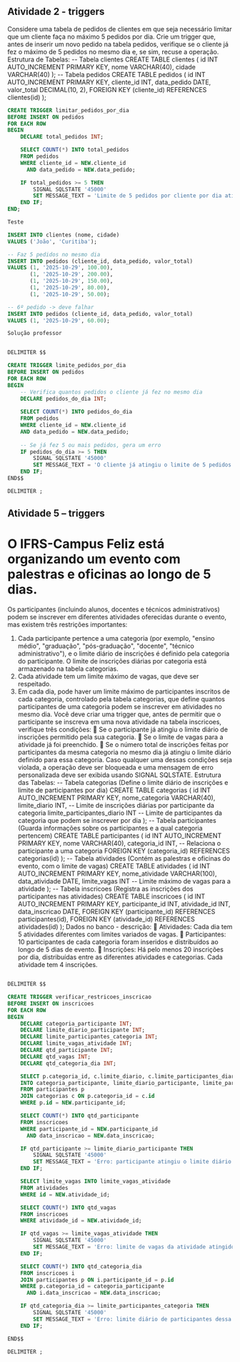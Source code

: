 ## Atividade 2 - triggers
Considere uma tabela de pedidos de clientes em que seja necessário limitar que um cliente faça no máximo 5 pedidos por dia. Crie um trigger que, antes de inserir um novo pedido na tabela pedidos, verifique se o cliente já fez o máximo de 5 pedidos no mesmo dia e, se sim, recuse a operação.
Estrutura de Tabelas:
-- Tabela clientes
CREATE TABLE clientes (
id INT AUTO_INCREMENT PRIMARY KEY,
nome VARCHAR(40),
cidade VARCHAR(40)
);
-- Tabela pedidos
CREATE TABLE pedidos (
id INT AUTO_INCREMENT PRIMARY KEY,
cliente_id INT,
data_pedido DATE,
valor_total DECIMAL(10, 2),
FOREIGN KEY (cliente_id) REFERENCES clientes(id)
);

```sql
CREATE TRIGGER limitar_pedidos_por_dia
BEFORE INSERT ON pedidos
FOR EACH ROW
BEGIN
    DECLARE total_pedidos INT;

    SELECT COUNT(*) INTO total_pedidos
    FROM pedidos
    WHERE cliente_id = NEW.cliente_id
      AND data_pedido = NEW.data_pedido;

    IF total_pedidos >= 5 THEN
        SIGNAL SQLSTATE '45000'
        SET MESSAGE_TEXT = 'Limite de 5 pedidos por cliente por dia atingido.';
    END IF;
END;
```

```sql
Teste

INSERT INTO clientes (nome, cidade)
VALUES ('João', 'Curitiba');

-- Faz 5 pedidos no mesmo dia
INSERT INTO pedidos (cliente_id, data_pedido, valor_total)
VALUES (1, '2025-10-29', 100.00),
       (1, '2025-10-29', 200.00),
       (1, '2025-10-29', 150.00),
       (1, '2025-10-29', 80.00),
       (1, '2025-10-29', 50.00);

-- 6º pedido -> deve falhar
INSERT INTO pedidos (cliente_id, data_pedido, valor_total)
VALUES (1, '2025-10-29', 60.00);

```


```sql
Solução professor


DELIMITER $$

CREATE TRIGGER limite_pedidos_por_dia
BEFORE INSERT ON pedidos
FOR EACH ROW
BEGIN
    -- Verifica quantos pedidos o cliente já fez no mesmo dia
    DECLARE pedidos_do_dia INT;
    
    SELECT COUNT(*) INTO pedidos_do_dia
    FROM pedidos
    WHERE cliente_id = NEW.cliente_id
    AND data_pedido = NEW.data_pedido;
    
    -- Se já fez 5 ou mais pedidos, gera um erro
    IF pedidos_do_dia >= 5 THEN
        SIGNAL SQLSTATE '45000' 
        SET MESSAGE_TEXT = 'O cliente já atingiu o limite de 5 pedidos por dia.';
    END IF;
END$$

DELIMITER ;
```

## Atividade 5 – triggers
# O IFRS-Campus Feliz está organizando um evento com palestras e oficinas ao longo de 5 dias.
Os participantes (incluindo alunos, docentes e técnicos administrativos) podem se inscrever
em diferentes atividades oferecidas durante o evento, mas existem três restrições importantes:
1. Cada participante pertence a uma categoria (por exemplo, "ensino médio",
"graduação", "pós-graduação", "docente", "técnico administrativo"), e o limite
diário de inscrições é definido pela categoria do participante. O limite de inscrições
diárias por categoria está armazenado na tabela categorias.
2. Cada atividade tem um limite máximo de vagas, que deve ser respeitado.
3. Em cada dia, pode haver um limite máximo de participantes inscritos de cada
categoria, controlado pela tabela categorias, que define quantos participantes de uma
categoria podem se inscrever em atividades no mesmo dia.
Você deve criar uma trigger que, antes de permitir que o participante se inscreva em uma nova
atividade na tabela inscricoes, verifique três condições:
 Se o participante já atingiu o limite diário de inscrições permitido pela sua categoria.
 Se o limite de vagas para a atividade já foi preenchido.
 Se o número total de inscrições feitas por participantes da mesma categoria no mesmo
dia já atingiu o limite diário definido para essa categoria.
Caso qualquer uma dessas condições seja violada, a operação deve ser bloqueada e uma
mensagem de erro personalizada deve ser exibida usando SIGNAL SQLSTATE.
Estrutura das Tabelas:
-- Tabela categorias (Define o limite diário de inscrições e limite de
participantes por dia)
CREATE TABLE categorias (
 id INT AUTO_INCREMENT PRIMARY KEY,
 nome_categoria VARCHAR(40),
 limite_diario INT, -- Limite de inscrições diárias por
participante da categoria
 limite_participantes_diario INT -- Limite de participantes da
categoria que podem se inscrever por dia
);
-- Tabela participantes (Guarda informações sobre os participantes e a
qual categoria pertencem)
CREATE TABLE participantes (
 id INT AUTO_INCREMENT PRIMARY KEY,
 nome VARCHAR(40),
 categoria_id INT, -- Relaciona o participante a uma categoria
 FOREIGN KEY (categoria_id) REFERENCES categorias(id)
);
-- Tabela atividades (Contém as palestras e oficinas do evento, com o
limite de vagas)
CREATE TABLE atividades (
 id INT AUTO_INCREMENT PRIMARY KEY,
 nome_atividade VARCHAR(100),
 data_atividade DATE,
 limite_vagas INT -- Limite máximo de vagas para a atividade
);
-- Tabela inscricoes (Registra as inscrições dos participantes nas
atividades)
CREATE TABLE inscricoes (
 id INT AUTO_INCREMENT PRIMARY KEY,
 participante_id INT,
 atividade_id INT,
 data_inscricao DATE,
 FOREIGN KEY (participante_id) REFERENCES participantes(id),
 FOREIGN KEY (atividade_id) REFERENCES atividades(id)
);
Dados no banco - descrição:
 Atividades: Cada dia tem 5 atividades diferentes com limites variados de vagas.
 Participantes: 10 participantes de cada categoria foram inseridos e distribuídos ao
longo de 5 dias de evento.
 Inscrições: Há pelo menos 20 inscrições por dia, distribuídas entre as diferentes
atividades e categorias. Cada atividade tem 4 inscrições.


```sql

DELIMITER $$

CREATE TRIGGER verificar_restricoes_inscricao
BEFORE INSERT ON inscricoes
FOR EACH ROW
BEGIN
    DECLARE categoria_participante INT;
    DECLARE limite_diario_participante INT;
    DECLARE limite_participantes_categoria INT;
    DECLARE limite_vagas_atividade INT;
    DECLARE qtd_participante INT;
    DECLARE qtd_vagas INT;
    DECLARE qtd_categoria_dia INT;

    SELECT p.categoria_id, c.limite_diario, c.limite_participantes_diario
    INTO categoria_participante, limite_diario_participante, limite_participantes_categoria
    FROM participantes p
    JOIN categorias c ON p.categoria_id = c.id
    WHERE p.id = NEW.participante_id;

    SELECT COUNT(*) INTO qtd_participante
    FROM inscricoes
    WHERE participante_id = NEW.participante_id
      AND data_inscricao = NEW.data_inscricao;

    IF qtd_participante >= limite_diario_participante THEN
        SIGNAL SQLSTATE '45000'
        SET MESSAGE_TEXT = 'Erro: participante atingiu o limite diário de inscrições para sua categoria.';
    END IF;

    SELECT limite_vagas INTO limite_vagas_atividade
    FROM atividades
    WHERE id = NEW.atividade_id;

    SELECT COUNT(*) INTO qtd_vagas
    FROM inscricoes
    WHERE atividade_id = NEW.atividade_id;

    IF qtd_vagas >= limite_vagas_atividade THEN
        SIGNAL SQLSTATE '45000'
        SET MESSAGE_TEXT = 'Erro: limite de vagas da atividade atingido.';
    END IF;

    SELECT COUNT(*) INTO qtd_categoria_dia
    FROM inscricoes i
    JOIN participantes p ON i.participante_id = p.id
    WHERE p.categoria_id = categoria_participante
      AND i.data_inscricao = NEW.data_inscricao;

    IF qtd_categoria_dia >= limite_participantes_categoria THEN
        SIGNAL SQLSTATE '45000'
        SET MESSAGE_TEXT = 'Erro: limite diário de participantes dessa categoria atingido para o dia.';
    END IF;

END$$

DELIMITER ;

```